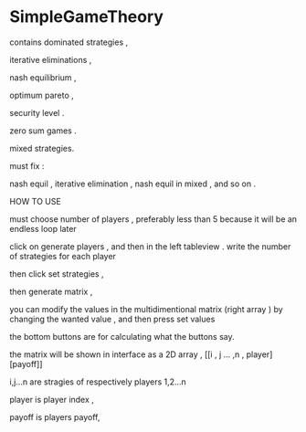 # SimpleGameTheory
contains dominated strategies ,

iterative eliminations ,

nash equilibrium ,

optimum pareto ,

security level .

zero sum games .

mixed strategies.

must fix :

nash equil , iterative elimination , nash equil in mixed , and so on .

HOW TO USE 

must choose number of players , preferably less than 5 because it will be an endless loop later

click on generate players , and then in the left tableview  . write the number of strategies for each player 

then click set strategies , 

then generate matrix , 

you can modify the values in the multidimentional matrix (right array ) by changing the wanted value , and then press set values

the bottom buttons are for calculating what the buttons say.

the matrix will be shown in interface as a 2D array  , [[i , j ... ,n , player] [payoff]]

i,j...n are stragies of respectively players 1,2...n


player is player index , 

payoff is players payoff,



